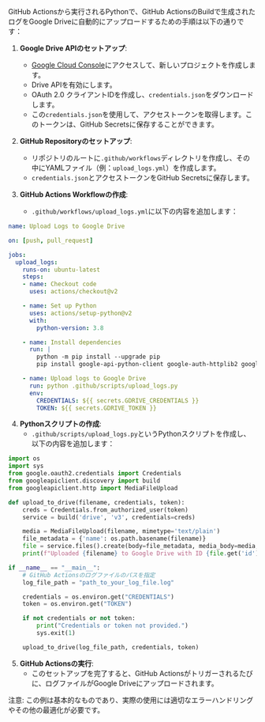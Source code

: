 GitHub Actionsから実行されるPythonで、GitHub ActionsのBuildで生成されたログをGoogle Driveに自動的にアップロードするための手順は以下の通りです：

1. **Google Drive APIのセットアップ**:
   - [Google Cloud Console](https://console.cloud.google.com/)にアクセスして、新しいプロジェクトを作成します。
   - Drive APIを有効にします。
   - OAuth 2.0 クライアントIDを作成し、`credentials.json`をダウンロードします。
   - この`credentials.json`を使用して、アクセストークンを取得します。このトークンは、GitHub Secretsに保存することができます。

2. **GitHub Repositoryのセットアップ**:
   - リポジトリのルートに`.github/workflows`ディレクトリを作成し、その中にYAMLファイル（例：`upload_logs.yml`）を作成します。
   - `credentials.json`とアクセストークンをGitHub Secretsに保存します。

3. **GitHub Actions Workflowの作成**:
   - `.github/workflows/upload_logs.yml`に以下の内容を追加します：

```yaml
name: Upload Logs to Google Drive

on: [push, pull_request]

jobs:
  upload_logs:
    runs-on: ubuntu-latest
    steps:
    - name: Checkout code
      uses: actions/checkout@v2

    - name: Set up Python
      uses: actions/setup-python@v2
      with:
        python-version: 3.8

    - name: Install dependencies
      run: |
        python -m pip install --upgrade pip
        pip install google-api-python-client google-auth-httplib2 google-auth-oauthlib

    - name: Upload logs to Google Drive
      run: python .github/scripts/upload_logs.py
      env:
        CREDENTIALS: ${{ secrets.GDRIVE_CREDENTIALS }}
        TOKEN: ${{ secrets.GDRIVE_TOKEN }}
```

4. **Pythonスクリプトの作成**:
   - `.github/scripts/upload_logs.py`というPythonスクリプトを作成し、以下の内容を追加します：

```python
import os
import sys
from google.oauth2.credentials import Credentials
from googleapiclient.discovery import build
from googleapiclient.http import MediaFileUpload

def upload_to_drive(filename, credentials, token):
    creds = Credentials.from_authorized_user(token)
    service = build('drive', 'v3', credentials=creds)

    media = MediaFileUpload(filename, mimetype='text/plain')
    file_metadata = {'name': os.path.basename(filename)}
    file = service.files().create(body=file_metadata, media_body=media, fields='id').execute()
    print(f"Uploaded {filename} to Google Drive with ID {file.get('id')}")

if __name__ == "__main__":
    # GitHub Actionsのログファイルのパスを指定
    log_file_path = "path_to_your_log_file.log"

    credentials = os.environ.get("CREDENTIALS")
    token = os.environ.get("TOKEN")

    if not credentials or not token:
        print("Credentials or token not provided.")
        sys.exit(1)

    upload_to_drive(log_file_path, credentials, token)
```

5. **GitHub Actionsの実行**:
   - このセットアップを完了すると、GitHub Actionsがトリガーされるたびに、ログファイルがGoogle Driveにアップロードされます。

注意: この例は基本的なものであり、実際の使用には適切なエラーハンドリングやその他の最適化が必要です。